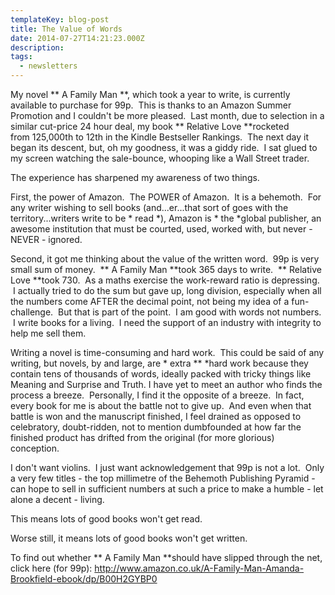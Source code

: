 ```yaml
---
templateKey: blog-post
title: The Value of Words
date: 2014-07-27T14:21:23.000Z
description: 
tags: 
  - newsletters
---
```


My novel ** A Family Man **, which took a year to write, is currently available to purchase for 99p.  This is thanks to an Amazon Summer Promotion and I couldn't be more pleased.  Last month, due to selection in a similar cut-price 24 hour deal, my book ** Relative Love **rocketed from 125,000th to 12th in the Kindle Bestseller Rankings.  The next day it began its descent, but, oh my goodness, it was a giddy ride.  I sat glued to my screen watching the sale-bounce, whooping like a Wall Street trader.

The experience has sharpened my awareness of two things.

First, the power of Amazon.  The POWER of Amazon.  It is a behemoth.  For any writer wishing to sell books (and...er...that sort of goes with the territory...writers write to be * read *), Amazon is * the *global publisher, an awesome institution that must be courted, used, worked with, but never - NEVER - ignored.

Second, it got me thinking about the value of the written word.  99p is very small sum of money.  ** A Family Man **took 365 days to write.  ** Relative Love **took 730.  As a maths exercise the work-reward ratio is depressing.  I actually tried to do the sum but gave up, long division, especially when all the numbers come AFTER the decimal point, not being my idea of a fun-challenge.  But that is part of the point.  I am good with words not numbers.  I write books for a living.  I need the support of an industry with integrity to help me sell them.

Writing a novel is time-consuming and hard work.  This could be said of any writing, but novels, by and large, are * extra **  *hard work because they contain tens of thousands of words, ideally packed with tricky things like Meaning and Surprise and Truth. I have yet to meet an author who finds the process a breeze.  Personally, I find it the opposite of a breeze.  In fact, every book for me is about the battle not to give up.  And even when that battle is won and the manuscript finished, I feel drained as opposed to celebratory, doubt-ridden, not to mention dumbfounded at how far the finished product has drifted from the original (for more glorious) conception.

I don't want violins.  I just want acknowledgement that 99p is not a lot.  Only a very few titles - the top millimetre of the Behemoth Publishing Pyramid - can hope to sell in sufficient numbers at such a price to make a humble - let alone a decent - living.

This means lots of good books won't get read.

Worse still, it means lots of good books won't get written.

To find out whether ** A Family Man **should have slipped through the net, click here (for 99p): http://www.amazon.co.uk/A-Family-Man-Amanda-Brookfield-ebook/dp/B00H2GYBP0

&nbsp;
